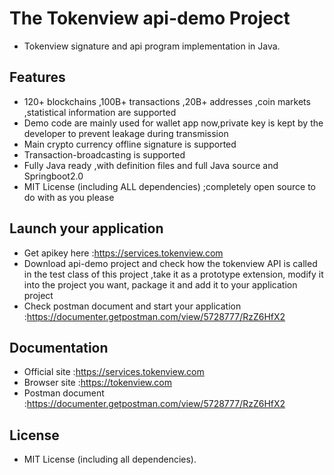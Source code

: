The Tokenview api-demo Project
===
* Tokenview signature and api program implementation in Java.

Features
---
* 120+ blockchains ,100B+ transactions ,20B+ addresses ,coin markets ,statistical information are supported
* Demo code are mainly used for wallet app now,private key is kept by the developer to prevent leakage during transmission
* Main crypto currency offline signature is supported
* Transaction-broadcasting is supported
* Fully Java ready ,with definition files and full Java source and Springboot2.0 
* MIT License (including ALL dependencies) ;completely open source to do with as you please

Launch your application
---
* Get apikey here :https://services.tokenview.com
* Download api-demo project and check how the tokenview API is called in the test class of this project ,take it as a prototype extension, modify it into the project you want, package it and add it to your application project
* Check postman document and start your application :https://documenter.getpostman.com/view/5728777/RzZ6HfX2

Documentation
---
* Official site :https://services.tokenview.com
* Browser site :https://tokenview.com
* Postman document :https://documenter.getpostman.com/view/5728777/RzZ6HfX2

License
---
* MIT License (including all dependencies).
